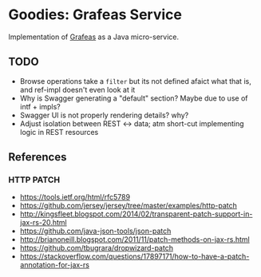 <!--

    Copyright (c) 2018-present Sonatype, Inc. All rights reserved.

    This program is licensed to you under the Apache License Version 2.0,
    and you may not use this file except in compliance with the Apache License Version 2.0.
    You may obtain a copy of the Apache License Version 2.0 at http://www.apache.org/licenses/LICENSE-2.0.

    Unless required by applicable law or agreed to in writing,
    software distributed under the Apache License Version 2.0 is distributed on an
    "AS IS" BASIS, WITHOUT WARRANTIES OR CONDITIONS OF ANY KIND, either express or implied.
    See the Apache License Version 2.0 for the specific language governing permissions and limitations there under.

-->
# Goodies: Grafeas Service

Implementation of [Grafeas](https://grafeas.io/) as a Java micro-service.

## TODO

* Browse operations take a `filter` but its not defined afaict what that is, and ref-impl doesn't even look at it
* Why is Swagger generating a "default" section?  Maybe due to use of intf + impls?
* Swagger UI is not properly rendering details?  why?
* Adjust isolation between REST <-> data; atm short-cut implementing logic in REST resources

## References

### HTTP PATCH

* https://tools.ietf.org/html/rfc5789
* https://github.com/jersey/jersey/tree/master/examples/http-patch
* http://kingsfleet.blogspot.com/2014/02/transparent-patch-support-in-jax-rs-20.html
* https://github.com/java-json-tools/json-patch
* http://brianoneill.blogspot.com/2011/11/patch-methods-on-jax-rs.html
* https://github.com/tbugrara/dropwizard-patch
* https://stackoverflow.com/questions/17897171/how-to-have-a-patch-annotation-for-jax-rs